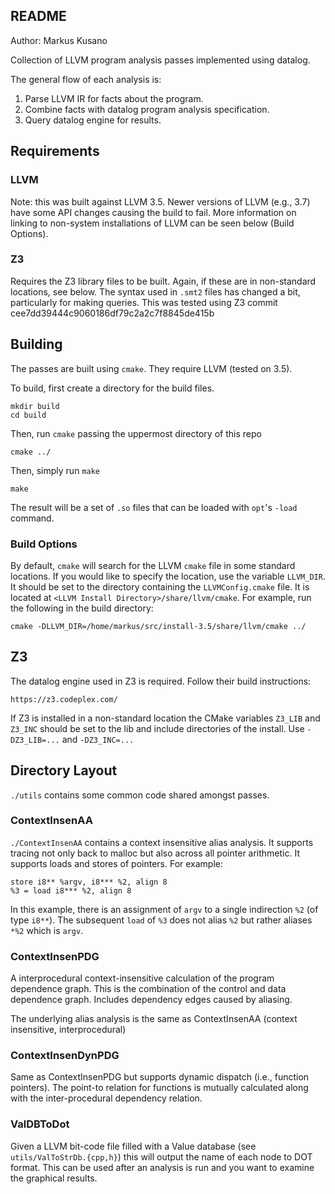 ## README

Author: Markus Kusano

Collection of LLVM program analysis passes implemented using datalog.

The general flow of each analysis is:

1. Parse LLVM IR for facts about the program.
1. Combine facts with datalog program analysis specification.
1. Query datalog engine for results.

## Requirements

### LLVM

Note: this was built against LLVM 3.5. Newer versions of LLVM (e.g., 3.7) have
some API changes causing the build to fail. More information on linking to
non-system installations of LLVM can be seen below (Build Options).

### Z3

Requires the Z3 library files to be built. Again, if these are in non-standard
locations, see below. The syntax used in `.smt2` files has changed a bit,
particularly for making queries. This was tested using Z3 commit
cee7dd39444c9060186df79c2a2c7f8845de415b


## Building
The passes are built using `cmake`. They require LLVM (tested on 3.5).

To build, first create a directory for the build files.

    mkdir build
    cd build

Then, run `cmake` passing the uppermost directory of this repo

    cmake ../

Then, simply run `make`

    make

The result will be a set of `.so` files that can be loaded with `opt`'s `-load`
command.

### Build Options

By default, `cmake` will search for the LLVM `cmake` file in some standard
locations. If you would like to specify the location, use the variable
`LLVM_DIR`. It should be set to the directory containing the `LLVMConfig.cmake`
file. It is located at `<LLVM Install Directory>/share/llvm/cmake`. For
example, run the following in the build directory:

    cmake -DLLVM_DIR=/home/markus/src/install-3.5/share/llvm/cmake ../

## Z3

The datalog engine used in Z3 is required. Follow their build instructions:

    https://z3.codeplex.com/

If Z3 is installed in a non-standard location the CMake variables `Z3_LIB` and
`Z3_INC` should be set to the lib and include directories of the install. Use
`-DZ3_LIB=...` and `-DZ3_INC=...`

## Directory Layout

`./utils` contains some common code shared amongst passes.

### ContextInsenAA
`./ContextInsenAA` contains a context insensitive alias analysis. It supports
tracing not only back to malloc but also across all pointer arithmetic. It
supports loads and stores of pointers. For example:
  
    store i8** %argv, i8*** %2, align 8
    %3 = load i8*** %2, align 8

In this example, there is an assignment of `argv` to a single indirection `%2`
(of type `i8**`). The subsequent `load` of `%3` does not alias `%2` but rather
aliases `*%2` which is `argv`.

### ContextInsenPDG

A interprocedural context-insensitive calculation of the program dependence
graph. This is the combination of the control and data dependence graph.
Includes dependency edges caused by aliasing.

The underlying alias analysis is the same as ContextInsenAA (context
insensitive, interprocedural)

### ContextInsenDynPDG

Same as ContextInsenPDG but supports dynamic dispatch (i.e., function
pointers). The point-to relation for functions is mutually calculated along
with the inter-procedural dependency relation.

### ValDBToDot

Given a LLVM bit-code file filled with a Value database (see
`utils/ValToStrDb.{cpp,h}`) this will output the name of each node to DOT
format. This can be used after an analysis is run and you want to examine the
graphical results.
